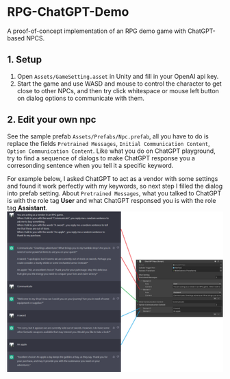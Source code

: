 # RPG-ChatGPT-Demo
A proof-of-concept implementation of an RPG demo game with ChatGPT-based NPCS.

## 1. Setup
1. Open `Assets/GameSetting.asset` in Unity and fill in your OpenAI api key.  
2. Start the game and use WASD and mouse to control the character to get close to other NPCs, and then try click whitespace or mouse left button on dialog options to communicate with them.

## 2. Edit your own npc
See the sample prefab `Assets/Prefabs/Npc.prefab`, all you have to do is replace the fields `Pretrained Messages`, `Initial Communication Content`, `Option Communication Content`. Like what you do on ChatGPT playground, try to find a sequence of dialogs to make ChatGPT response you a corresonding sentence when you tell it a specific keyword.  

For example below, I asked ChatGPT to act as a vendor with some settings and found it work perfectly with my keywords, so next step I filled the dialog into prefab setting. About `Pretrained Messages`, what you talked to ChatGPT is with the role tag **User** and what ChatGPT responsed you is with the role tag **Assistant**.  
![ChatGPTVendorExperimentToPrefabSetting](https://github.com/chiaohao/RPG-ChatGPT-Demo/blob/main/README%20Materials/ChatGPTVendorExperimentToPrefabSetting.png)
  
